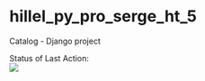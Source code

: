 # hillel_py_pro_serge_ht_5

Catalog - Django project

Status of Last Action:<br>
<img src="https://github.com/cyril-sneer/hillel_py_pro_serge_ht_5/workflows/Catalog-Application-CI/badge.svg?branch=main"><br>
